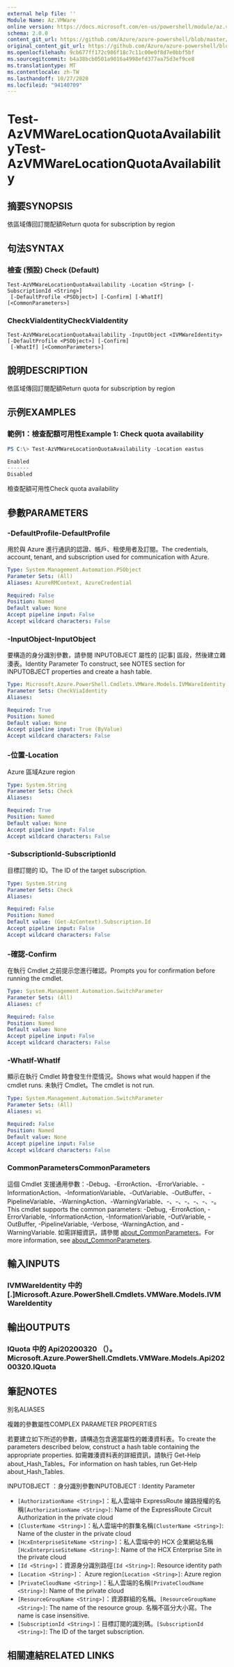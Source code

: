 ```yaml
---
external help file: ''
Module Name: Az.VMWare
online version: https://docs.microsoft.com/en-us/powershell/module/az.vmware/test-azvmwarelocationquotaavailability
schema: 2.0.0
content_git_url: https://github.com/Azure/azure-powershell/blob/master/src/VMWare/help/Test-AzVMWareLocationQuotaAvailability.md
original_content_git_url: https://github.com/Azure/azure-powershell/blob/master/src/VMWare/help/Test-AzVMWareLocationQuotaAvailability.md
ms.openlocfilehash: 9cb677ff172c986f18c7c11c00e0f8d7e0bbf5bf
ms.sourcegitcommit: b4a38bcb0501a9016a4998efd377aa75d3ef9ce8
ms.translationtype: MT
ms.contentlocale: zh-TW
ms.lasthandoff: 10/27/2020
ms.locfileid: "94140709"
---
```

# <span data-ttu-id="43d9d-101">Test-AzVMWareLocationQuotaAvailability</span><span class="sxs-lookup"><span data-stu-id="43d9d-101">Test-AzVMWareLocationQuotaAvailability</span></span>

## <span data-ttu-id="43d9d-102">摘要</span><span class="sxs-lookup"><span data-stu-id="43d9d-102">SYNOPSIS</span></span>
<span data-ttu-id="43d9d-103">依區域傳回訂閱配額</span><span class="sxs-lookup"><span data-stu-id="43d9d-103">Return quota for subscription by region</span></span>

## <span data-ttu-id="43d9d-104">句法</span><span class="sxs-lookup"><span data-stu-id="43d9d-104">SYNTAX</span></span>

### <span data-ttu-id="43d9d-105">檢查 (預設) </span><span class="sxs-lookup"><span data-stu-id="43d9d-105">Check (Default)</span></span>
```
Test-AzVMWareLocationQuotaAvailability -Location <String> [-SubscriptionId <String>]
 [-DefaultProfile <PSObject>] [-Confirm] [-WhatIf] [<CommonParameters>]
```

### <span data-ttu-id="43d9d-106">CheckViaIdentity</span><span class="sxs-lookup"><span data-stu-id="43d9d-106">CheckViaIdentity</span></span>
```
Test-AzVMWareLocationQuotaAvailability -InputObject <IVMWareIdentity> [-DefaultProfile <PSObject>] [-Confirm]
 [-WhatIf] [<CommonParameters>]
```

## <span data-ttu-id="43d9d-107">說明</span><span class="sxs-lookup"><span data-stu-id="43d9d-107">DESCRIPTION</span></span>
<span data-ttu-id="43d9d-108">依區域傳回訂閱配額</span><span class="sxs-lookup"><span data-stu-id="43d9d-108">Return quota for subscription by region</span></span>

## <span data-ttu-id="43d9d-109">示例</span><span class="sxs-lookup"><span data-stu-id="43d9d-109">EXAMPLES</span></span>

### <span data-ttu-id="43d9d-110">範例1：檢查配額可用性</span><span class="sxs-lookup"><span data-stu-id="43d9d-110">Example 1: Check quota availability</span></span>
```powershell
PS C:\> Test-AzVMWareLocationQuotaAvailability -Location eastus

Enabled
-------
Disabled
```

<span data-ttu-id="43d9d-111">檢查配額可用性</span><span class="sxs-lookup"><span data-stu-id="43d9d-111">Check quota availability</span></span>

## <span data-ttu-id="43d9d-112">參數</span><span class="sxs-lookup"><span data-stu-id="43d9d-112">PARAMETERS</span></span>

### <span data-ttu-id="43d9d-113">-DefaultProfile</span><span class="sxs-lookup"><span data-stu-id="43d9d-113">-DefaultProfile</span></span>
<span data-ttu-id="43d9d-114">用於與 Azure 進行通訊的認證、帳戶、租使用者及訂閱。</span><span class="sxs-lookup"><span data-stu-id="43d9d-114">The credentials, account, tenant, and subscription used for communication with Azure.</span></span>

```yaml
Type: System.Management.Automation.PSObject
Parameter Sets: (All)
Aliases: AzureRMContext, AzureCredential

Required: False
Position: Named
Default value: None
Accept pipeline input: False
Accept wildcard characters: False
```

### <span data-ttu-id="43d9d-115">-InputObject</span><span class="sxs-lookup"><span data-stu-id="43d9d-115">-InputObject</span></span>
<span data-ttu-id="43d9d-116">要構造的身分識別參數，請參閱 INPUTOBJECT 屬性的 [記事] 區段，然後建立雜湊表。</span><span class="sxs-lookup"><span data-stu-id="43d9d-116">Identity Parameter To construct, see NOTES section for INPUTOBJECT properties and create a hash table.</span></span>

```yaml
Type: Microsoft.Azure.PowerShell.Cmdlets.VMWare.Models.IVMWareIdentity
Parameter Sets: CheckViaIdentity
Aliases:

Required: True
Position: Named
Default value: None
Accept pipeline input: True (ByValue)
Accept wildcard characters: False
```

### <span data-ttu-id="43d9d-117">-位置</span><span class="sxs-lookup"><span data-stu-id="43d9d-117">-Location</span></span>
<span data-ttu-id="43d9d-118">Azure 區域</span><span class="sxs-lookup"><span data-stu-id="43d9d-118">Azure region</span></span>

```yaml
Type: System.String
Parameter Sets: Check
Aliases:

Required: True
Position: Named
Default value: None
Accept pipeline input: False
Accept wildcard characters: False
```

### <span data-ttu-id="43d9d-119">-SubscriptionId</span><span class="sxs-lookup"><span data-stu-id="43d9d-119">-SubscriptionId</span></span>
<span data-ttu-id="43d9d-120">目標訂閱的 ID。</span><span class="sxs-lookup"><span data-stu-id="43d9d-120">The ID of the target subscription.</span></span>

```yaml
Type: System.String
Parameter Sets: Check
Aliases:

Required: False
Position: Named
Default value: (Get-AzContext).Subscription.Id
Accept pipeline input: False
Accept wildcard characters: False
```

### <span data-ttu-id="43d9d-121">-確認</span><span class="sxs-lookup"><span data-stu-id="43d9d-121">-Confirm</span></span>
<span data-ttu-id="43d9d-122">在執行 Cmdlet 之前提示您進行確認。</span><span class="sxs-lookup"><span data-stu-id="43d9d-122">Prompts you for confirmation before running the cmdlet.</span></span>

```yaml
Type: System.Management.Automation.SwitchParameter
Parameter Sets: (All)
Aliases: cf

Required: False
Position: Named
Default value: None
Accept pipeline input: False
Accept wildcard characters: False
```

### <span data-ttu-id="43d9d-123">-WhatIf</span><span class="sxs-lookup"><span data-stu-id="43d9d-123">-WhatIf</span></span>
<span data-ttu-id="43d9d-124">顯示在執行 Cmdlet 時會發生什麼情況。</span><span class="sxs-lookup"><span data-stu-id="43d9d-124">Shows what would happen if the cmdlet runs.</span></span>
<span data-ttu-id="43d9d-125">未執行 Cmdlet。</span><span class="sxs-lookup"><span data-stu-id="43d9d-125">The cmdlet is not run.</span></span>

```yaml
Type: System.Management.Automation.SwitchParameter
Parameter Sets: (All)
Aliases: wi

Required: False
Position: Named
Default value: None
Accept pipeline input: False
Accept wildcard characters: False
```

### <span data-ttu-id="43d9d-126">CommonParameters</span><span class="sxs-lookup"><span data-stu-id="43d9d-126">CommonParameters</span></span>
<span data-ttu-id="43d9d-127">這個 Cmdlet 支援通用參數：-Debug、-ErrorAction、-ErrorVariable、-InformationAction、-InformationVariable、-OutVariable、-OutBuffer、-PipelineVariable、-WarningAction、-WarningVariable、-、-、-、-、-、-。</span><span class="sxs-lookup"><span data-stu-id="43d9d-127">This cmdlet supports the common parameters: -Debug, -ErrorAction, -ErrorVariable, -InformationAction, -InformationVariable, -OutVariable, -OutBuffer, -PipelineVariable, -Verbose, -WarningAction, and -WarningVariable.</span></span> <span data-ttu-id="43d9d-128">如需詳細資訊，請參閱 [about_CommonParameters](http://go.microsoft.com/fwlink/?LinkID=113216)。</span><span class="sxs-lookup"><span data-stu-id="43d9d-128">For more information, see [about_CommonParameters](http://go.microsoft.com/fwlink/?LinkID=113216).</span></span>

## <span data-ttu-id="43d9d-129">輸入</span><span class="sxs-lookup"><span data-stu-id="43d9d-129">INPUTS</span></span>

### <span data-ttu-id="43d9d-130">IVMWareIdentity 中的 [.]</span><span class="sxs-lookup"><span data-stu-id="43d9d-130">Microsoft.Azure.PowerShell.Cmdlets.VMWare.Models.IVMWareIdentity</span></span>

## <span data-ttu-id="43d9d-131">輸出</span><span class="sxs-lookup"><span data-stu-id="43d9d-131">OUTPUTS</span></span>

### <span data-ttu-id="43d9d-132">IQuota 中的 Api20200320 （）。</span><span class="sxs-lookup"><span data-stu-id="43d9d-132">Microsoft.Azure.PowerShell.Cmdlets.VMWare.Models.Api20200320.IQuota</span></span>

## <span data-ttu-id="43d9d-133">筆記</span><span class="sxs-lookup"><span data-stu-id="43d9d-133">NOTES</span></span>

<span data-ttu-id="43d9d-134">別名</span><span class="sxs-lookup"><span data-stu-id="43d9d-134">ALIASES</span></span>

<span data-ttu-id="43d9d-135">複雜的參數屬性</span><span class="sxs-lookup"><span data-stu-id="43d9d-135">COMPLEX PARAMETER PROPERTIES</span></span>

<span data-ttu-id="43d9d-136">若要建立如下所述的參數，請構造包含適當屬性的雜湊資料表。</span><span class="sxs-lookup"><span data-stu-id="43d9d-136">To create the parameters described below, construct a hash table containing the appropriate properties.</span></span> <span data-ttu-id="43d9d-137">如需雜湊資料表的詳細資訊，請執行 Get-Help about_Hash_Tables。</span><span class="sxs-lookup"><span data-stu-id="43d9d-137">For information on hash tables, run Get-Help about_Hash_Tables.</span></span>


<span data-ttu-id="43d9d-138">INPUTOBJECT <IVMWareIdentity> ：身分識別參數</span><span class="sxs-lookup"><span data-stu-id="43d9d-138">INPUTOBJECT <IVMWareIdentity>: Identity Parameter</span></span>
  - <span data-ttu-id="43d9d-139">`[AuthorizationName <String>]`：私人雲端中 ExpressRoute 線路授權的名稱</span><span class="sxs-lookup"><span data-stu-id="43d9d-139">`[AuthorizationName <String>]`: Name of the ExpressRoute Circuit Authorization in the private cloud</span></span>
  - <span data-ttu-id="43d9d-140">`[ClusterName <String>]`：私人雲端中的群集名稱</span><span class="sxs-lookup"><span data-stu-id="43d9d-140">`[ClusterName <String>]`: Name of the cluster in the private cloud</span></span>
  - <span data-ttu-id="43d9d-141">`[HcxEnterpriseSiteName <String>]`：私人雲端中的 HCX 企業網站名稱</span><span class="sxs-lookup"><span data-stu-id="43d9d-141">`[HcxEnterpriseSiteName <String>]`: Name of the HCX Enterprise Site in the private cloud</span></span>
  - <span data-ttu-id="43d9d-142">`[Id <String>]`：資源身分識別路徑</span><span class="sxs-lookup"><span data-stu-id="43d9d-142">`[Id <String>]`: Resource identity path</span></span>
  - <span data-ttu-id="43d9d-143">`[Location <String>]`： Azure region</span><span class="sxs-lookup"><span data-stu-id="43d9d-143">`[Location <String>]`: Azure region</span></span>
  - <span data-ttu-id="43d9d-144">`[PrivateCloudName <String>]`：私人雲端的名稱</span><span class="sxs-lookup"><span data-stu-id="43d9d-144">`[PrivateCloudName <String>]`: Name of the private cloud</span></span>
  - <span data-ttu-id="43d9d-145">`[ResourceGroupName <String>]`：資源群組的名稱。</span><span class="sxs-lookup"><span data-stu-id="43d9d-145">`[ResourceGroupName <String>]`: The name of the resource group.</span></span> <span data-ttu-id="43d9d-146">名稱不區分大小寫。</span><span class="sxs-lookup"><span data-stu-id="43d9d-146">The name is case insensitive.</span></span>
  - <span data-ttu-id="43d9d-147">`[SubscriptionId <String>]`：目標訂閱的識別碼。</span><span class="sxs-lookup"><span data-stu-id="43d9d-147">`[SubscriptionId <String>]`: The ID of the target subscription.</span></span>

## <span data-ttu-id="43d9d-148">相關連結</span><span class="sxs-lookup"><span data-stu-id="43d9d-148">RELATED LINKS</span></span>

